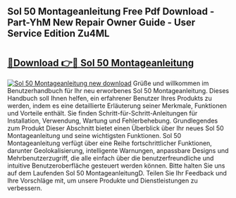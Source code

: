 ## Sol 50 Montageanleitung Free Pdf Download - Part-YhM New Repair Owner Guide - User Service Edition Zu4ML

# <h2><a href="http://df859w.blite.top/?on=Sol+50+Montageanleitung">🔗Download 👉🔴 Sol 50 Montageanleitung</a></h2>

[![Sol 50 Montageanleitung new download](https://i.imgur.com/lujVjoI.png)](http://df859w.blite.top/?on=Sol+50+Montageanleitung)
Grüße und willkommen im Benutzerhandbuch für Ihr neu erworbenes Sol 50 Montageanleitung. Dieses Handbuch soll Ihnen helfen, ein erfahrener Benutzer Ihres Produkts zu werden, indem es eine detaillierte Erläuterung seiner Merkmale, Funktionen und Vorteile enthält. Sie finden Schritt-für-Schritt-Anleitungen für Installation, Verwendung, Wartung und Fehlerbehebung. Grundlegendes zum Produkt Dieser Abschnitt bietet einen Überblick über Ihr neues Sol 50 Montageanleitung und seine wichtigsten Funktionen. Sol 50 Montageanleitung verfügt über eine Reihe fortschrittlicher Funktionen, darunter Geolokalisierung, intelligente Warnungen, anpassbare Designs und Mehrbenutzerzugriff, die alle einfach über die benutzerfreundliche und intuitive Benutzeroberfläche gesteuert werden können. Bitte halten Sie uns auf dem Laufenden Sol 50 MontageanleitungD. Teilen Sie Ihr Feedback und Ihre Vorschläge mit, um unsere Produkte und Dienstleistungen zu verbessern.
